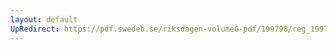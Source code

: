 ```yaml
---
layout: default
UpRedirect: https://pdf.swedeb.se/riksdagen-volumeG-pdf/199798/reg_199798/reg_199798_0378.pdf
---
```

